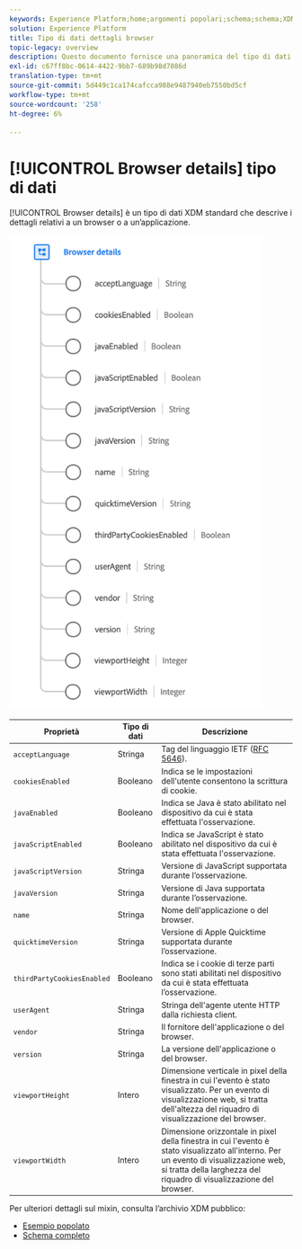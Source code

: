 ```yaml
---
keywords: Experience Platform;home;argomenti popolari;schema;schema;XDM;campi;schemi;schemi;browser;dettagli browser;tipo di dati;tipo di dati;tipo di dati;tipo di dati;
solution: Experience Platform
title: Tipo di dati dettagli browser
topic-legacy: overview
description: Questo documento fornisce una panoramica del tipo di dati XDM Dettagli browser.
exl-id: c67ff8bc-0614-4422-9bb7-689b98d7086d
translation-type: tm+mt
source-git-commit: 5d449c1ca174cafcca988e9487940eb7550bd5cf
workflow-type: tm+mt
source-wordcount: '258'
ht-degree: 6%

---
```


# [!UICONTROL Browser details] tipo di dati

[!UICONTROL Browser details] è un tipo di dati XDM standard che descrive i dettagli relativi a un browser o a un’applicazione.

<img src="../images/data-types/browser-details.png" width="450" /><br />

| Proprietà | Tipo di dati | Descrizione |
| --- | --- | --- |
| `acceptLanguage` | Stringa | Tag del linguaggio IETF ([RFC 5646](https://tools.ietf.org/html/rfc5646)). |
| `cookiesEnabled` | Booleano | Indica se le impostazioni dell&#39;utente consentono la scrittura di cookie. |
| `javaEnabled` | Booleano | Indica se Java è stato abilitato nel dispositivo da cui è stata effettuata l&#39;osservazione. |
| `javaScriptEnabled` | Booleano | Indica se JavaScript è stato abilitato nel dispositivo da cui è stata effettuata l&#39;osservazione. |
| `javaScriptVersion` | Stringa | Versione di JavaScript supportata durante l’osservazione. |
| `javaVersion` | Stringa | Versione di Java supportata durante l’osservazione. |
| `name` | Stringa | Nome dell&#39;applicazione o del browser. |
| `quicktimeVersion` | Stringa | Versione di Apple Quicktime supportata durante l’osservazione. |
| `thirdPartyCookiesEnabled` | Booleano | Indica se i cookie di terze parti sono stati abilitati nel dispositivo da cui è stata effettuata l’osservazione. |
| `userAgent` | Stringa | Stringa dell&#39;agente utente HTTP dalla richiesta client. |
| `vendor` | Stringa | Il fornitore dell&#39;applicazione o del browser. |
| `version` | Stringa | La versione dell&#39;applicazione o del browser. |
| `viewportHeight` | Intero | Dimensione verticale in pixel della finestra in cui l&#39;evento è stato visualizzato. Per un evento di visualizzazione web, si tratta dell&#39;altezza del riquadro di visualizzazione del browser. |
| `viewportWidth` | Intero | Dimensione orizzontale in pixel della finestra in cui l&#39;evento è stato visualizzato all&#39;interno. Per un evento di visualizzazione web, si tratta della larghezza del riquadro di visualizzazione del browser. |

Per ulteriori dettagli sul mixin, consulta l’archivio XDM pubblico:

* [Esempio popolato](https://github.com/adobe/xdm/blob/master/components/datatypes/browserdetails.example.1.json)
* [Schema completo](https://github.com/adobe/xdm/blob/master/components/datatypes/browserdetails.schema.json)
